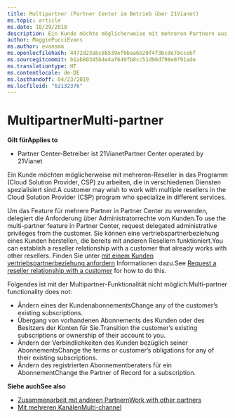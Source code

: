 ```yaml
---
title: Multipartner (Partner Center im Betrieb über 21Vianet)
ms.topic: article
ms.date: 10/29/2018
description: Ein Kunde möchte möglicherweise mit mehreren Partnern aus dem Programm für Cloud-Lösungsanbieter zusammenarbeiten, die sich auf unterschiedliche Dienste spezialisiert haben.
author: MaggiePucciEvans
ms.author: evansma
ms.openlocfilehash: 4472d23abc88539ef0baa6b20f4f3bcde78ccebf
ms.sourcegitcommit: b1ab80345b4e4af649fb8cc51d96d798e0791ade
ms.translationtype: HT
ms.contentlocale: de-DE
ms.lasthandoff: 04/23/2019
ms.locfileid: "62132376"
---
```

# <a name="multi-partner"></a><span data-ttu-id="11ac5-103">Multipartner</span><span class="sxs-lookup"><span data-stu-id="11ac5-103">Multi-partner</span></span>

<span data-ttu-id="11ac5-104">**Gilt für**</span><span class="sxs-lookup"><span data-stu-id="11ac5-104">**Applies to**</span></span>

-   <span data-ttu-id="11ac5-105">Partner Center-Betreiber ist 21Vianet</span><span class="sxs-lookup"><span data-stu-id="11ac5-105">Partner Center operated by 21Vianet</span></span>


<span data-ttu-id="11ac5-106">Ein Kunde möchten möglicherweise mit mehreren-Reseller in das Programm (Cloud Solution Provider, CSP) zu arbeiten, die in verschiedenen Diensten spezialisiert sind.</span><span class="sxs-lookup"><span data-stu-id="11ac5-106">A customer may wish to work with multiple resellers in the Cloud Solution Provider (CSP) program who specialize in different services.</span></span>

<span data-ttu-id="11ac5-107">Um das Feature für mehrere Partner in Partner Center zu verwenden, delegiert die Anforderung über Administratorrechte vom Kunden.</span><span class="sxs-lookup"><span data-stu-id="11ac5-107">To use the multi-partner feature in Partner Center, request delegated administrative privileges from the customer.</span></span> <span data-ttu-id="11ac5-108">Sie können eine vertriebspartnerbeziehung eines Kunden herstellen, die bereits mit anderen Resellern funktioniert.</span><span class="sxs-lookup"><span data-stu-id="11ac5-108">You can establish a reseller relationship with a customer that already works with other resellers.</span></span> <span data-ttu-id="11ac5-109">Finden Sie unter [mit einem Kunden vertriebspartnerbeziehung anfordern](request-a-relationship-with-a-customer.md) Informationen dazu.</span><span class="sxs-lookup"><span data-stu-id="11ac5-109">See [Request a reseller relationship with a customer](request-a-relationship-with-a-customer.md) for how to do this.</span></span>

<span data-ttu-id="11ac5-110">Folgendes ist mit der Multipartner-Funktionalität nicht möglich:</span><span class="sxs-lookup"><span data-stu-id="11ac5-110">Multi-partner functionality does not:</span></span>

-   <span data-ttu-id="11ac5-111">Ändern eines der Kundenabonnements</span><span class="sxs-lookup"><span data-stu-id="11ac5-111">Change any of the customer’s existing subscriptions.</span></span>
-   <span data-ttu-id="11ac5-112">Übergang von vorhandenen Abonnements des Kunden oder des Besitzers der Konten für Sie.</span><span class="sxs-lookup"><span data-stu-id="11ac5-112">Transition the customer’s existing subscriptions or ownership of their account to you.</span></span>
-   <span data-ttu-id="11ac5-113">Ändern der Verbindlichkeiten des Kunden bezüglich seiner Abonnements</span><span class="sxs-lookup"><span data-stu-id="11ac5-113">Change the terms or customer’s obligations for any of their existing subscriptions.</span></span>
-   <span data-ttu-id="11ac5-114">Ändern des registrierten Abonnementberaters für ein Abonnement</span><span class="sxs-lookup"><span data-stu-id="11ac5-114">Change the Partner of Record for a subscription.</span></span>

<span data-ttu-id="11ac5-115">**Siehe auch**</span><span class="sxs-lookup"><span data-stu-id="11ac5-115">**See also**</span></span>

-   [<span data-ttu-id="11ac5-116">Zusammenarbeit mit anderen Partnern</span><span class="sxs-lookup"><span data-stu-id="11ac5-116">Work with other partners</span></span>](work-with-other-partners.md)
-   [<span data-ttu-id="11ac5-117">Mit mehreren Kanälen</span><span class="sxs-lookup"><span data-stu-id="11ac5-117">Multi-channel</span></span>](multichannel.md)

 




